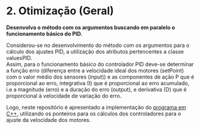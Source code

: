 # 2. Otimização (Geral)

**Desenvolva o método com os argumentos buscando em paralelo o funcionamento básico do
PID.**

  Considerou-se no desenvolvimento do método com os argumentos para o cálculo dos ajustes PID, a utilização dos atributos pertencentes a classe valuesPID. <br />
Assim, para o funcionamento básico do controlador PID deve-se determinar a função erro (diferença entre a velocidade ideal dos motores (setPoint) com o valor médio dos sensores (input)) e as componentes de ação P que é proporcional ao erro, integrativa (I) que é proporcional ao erro acumulado, i.e a magnitude (erro) e a duração do erro (output), e derivativa (D) que é proporcional à velocidade de variação do erro. <br />

  Logo, neste repositório é apresentado a implementação do [programa em C++](https://github.com/giovannirdias/Desafio-TAMANDUATECH---Segue-Linha/blob/main/Desafio%20Programa%C3%A7%C3%A3o/(Geral)%20Q2/PID.cpp), utilizando os ponteiros para os cálculos dos controladores para o ajuste da velocidade dos motores. <br />
